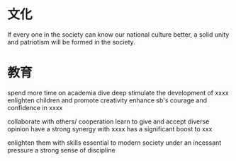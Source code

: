 
# 文化
If every one in the society can know our national culture better, a solid unity and patriotism will be formed in the society.

# 教育
spend more time on academia
dive deep
stimulate the development of xxxx
enlighten children and promote creativity 
enhance sb's courage and confidence in xxxx

collaborate with others/ cooperation
learn to give and accept diverse opinion
have a strong synergy with xxxx
has a significant boost to xxx

enlighten them with skills essential to modern society
under an incessant pressure
a strong sense of discipline